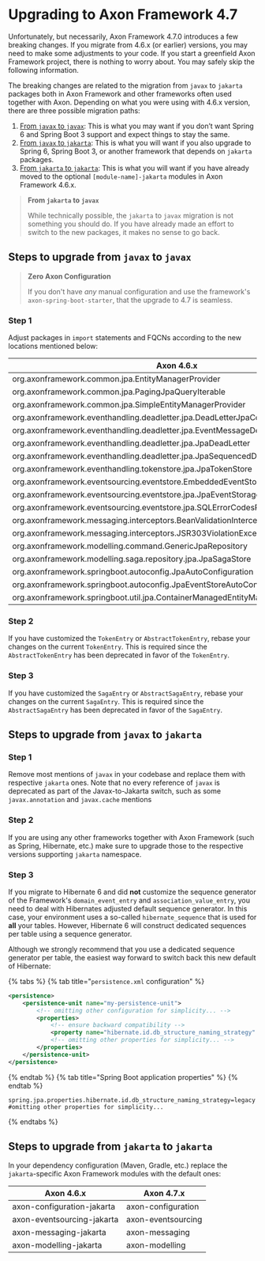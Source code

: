 # Upgrading to Axon Framework 4.7

Unfortunately, but necessarily, Axon Framework 4.7.0 introduces a few breaking changes.
If you migrate from 4.6.x (or earlier) versions, you may need to make some adjustments to your code.
If you start a greenfield Axon Framework project, there is nothing to worry about.
You may safely skip the following information.

The breaking changes are related to the migration from `javax` to `jakarta` packages both in Axon Framework and other
frameworks often used together with Axon.
Depending on what you were using with 4.6.x version, there are three possible migration paths:

1. [From `javax` to `javax`](#steps-to-upgrade-from-javax-to-javax): 
   This is what you may want if you don’t want Spring 6 and Spring Boot 3 support and expect things to stay the same.
2. [From `javax` to `jakarta`](#steps-to-upgrade-from-javax-to-jakarta): 
   This is what you will want if you also upgrade to Spring 6, Spring Boot 3, or another framework that depends on `jakarta` packages.
3. [From `jakarta` to `jakarta`](#steps-to-upgrade-from-jakarta-to-jakarta): 
   This is what you will want if you have already moved to the optional `[module-name]-jakarta` modules in Axon Framework 4.6.x.

> **From `jakarta` to `javax`**
>
> While technically possible, the `jakarta` to `javax` migration is not something you should do.
> If you have already made an effort to switch to the new packages, it makes no sense to go back.

## Steps to upgrade from `javax` to `javax`

> **Zero Axon Configuration**
> 
> If you don't have _any_ manual configuration and use the framework's `axon-spring-boot-starter`, that the upgrade to 4.7 is seamless.

### Step 1

Adjust packages in `import` statements and FQCNs according to the new locations mentioned below:

| Axon 4.6.x                                                                        | Axon 4.7.x                                                                              |
|-----------------------------------------------------------------------------------|-----------------------------------------------------------------------------------------|
| org.axonframework.common.jpa.EntityManagerProvider                                | org.axonframework.common.legacyjpa.EntityManagerProvider                                |
| org.axonframework.common.jpa.PagingJpaQueryIterable                               | org.axonframework.common.legacyjpa.PagingJpaQueryIterable                               |
| org.axonframework.common.jpa.SimpleEntityManagerProvider                          | org.axonframework.common.legacyjpa.SimpleEntityManagerProvider                          |
| org.axonframework.eventhandling.deadletter.jpa.DeadLetterJpaConverter             | org.axonframework.eventhandling.deadletter.legacyjpa.DeadLetterJpaConverter             |
| org.axonframework.eventhandling.deadletter.jpa.EventMessageDeadLetterJpaConverter | org.axonframework.eventhandling.deadletter.legacyjpa.EventMessageDeadLetterJpaConverter |
| org.axonframework.eventhandling.deadletter.jpa.JpaDeadLetter                      | org.axonframework.eventhandling.deadletter.legacyjpa.JpaDeadLetter                      |
| org.axonframework.eventhandling.deadletter.jpa.JpaSequencedDeadLetterQueue        | org.axonframework.eventhandling.deadletter.legacyjpa.JpaSequencedDeadLetterQueue        |
| org.axonframework.eventhandling.tokenstore.jpa.JpaTokenStore                      | org.axonframework.eventhandling.tokenstore.legacyjpa.JpaTokenStore                      |
| org.axonframework.eventsourcing.eventstore.EmbeddedEventStore                     | org.axonframework.eventsourcing.eventstore.legacyjpa.EmbeddedEventStore                 |
| org.axonframework.eventsourcing.eventstore.jpa.JpaEventStorageEngine              | org.axonframework.eventsourcing.eventstore.legacyjpa.JpaEventStorageEngine              |
| org.axonframework.eventsourcing.eventstore.jpa.SQLErrorCodesResolver              | org.axonframework.eventsourcing.eventstore.legacyjpa.SQLErrorCodesResolver              |
| org.axonframework.messaging.interceptors.BeanValidationInterceptor                | org.axonframework.messaging.interceptors.legacyvalidation.BeanValidationInterceptor     |
| org.axonframework.messaging.interceptors.JSR303ViolationException                 | org.axonframework.messaging.interceptors.legacyvalidation.JSR303ViolationException      |
| org.axonframework.modelling.command.GenericJpaRepository                          | org.axonframework.modelling.command.legacyjpa.GenericJpaRepository                      |
| org.axonframework.modelling.saga.repository.jpa.JpaSagaStore                      | org.axonframework.modelling.saga.repository.legacyjpa.JpaSagaStore                      |
| org.axonframework.springboot.autoconfig.JpaAutoConfiguration                      | org.axonframework.springboot.autoconfig.legacyjpa.JpaJavaxAutoConfiguration             |
| org.axonframework.springboot.autoconfig.JpaEventStoreAutoConfiguration            | org.axonframework.springboot.autoconfig.legacyjpa.JpaJavaxEventStoreAutoConfiguration   |
| org.axonframework.springboot.util.jpa.ContainerManagedEntityManagerProvider       | org.axonframework.springboot.util.legacyjpa.ContainerManagedEntityManagerProvider       |

### Step 2

If you have customized the `TokenEntry` or `AbstractTokenEntry`, rebase your changes on the current `TokenEntry`.
This is required since the `AbstractTokenEntry` has been deprecated in favor of the `TokenEntry`.

### Step 3

If you have customized the `SagaEntry` or `AbstractSagaEntry`, rebase your changes on the current `SagaEntry`.
This is required since the `AbstractSagaEntry` has been deprecated in favor of the `SagaEntry`.

## Steps to upgrade from `javax` to `jakarta`

### Step 1

Remove most mentions of `javax` in your codebase and replace them with respective `jakarta` ones.
Note that no every reference of `javax` is deprecated as part of the Javax-to-Jakarta switch, such as some `javax.annotation` and `javax.cache` mentions

### Step 2

If you are using any other frameworks together with Axon Framework (such as Spring, Hibernate, etc.) make sure to
upgrade those to the respective versions supporting `jakarta` namespace.

### Step 3

If you migrate to Hibernate 6 and did **not** customize the sequence generator of the Framework's `domain_event_entry`
and `association_value_entry`, you need to deal with Hibernates adjusted default sequence generator.
In this case, your environment uses a so-called `hibernate_sequence` that is used for **all** your tables.
However, Hibernate 6 will construct dedicated sequences per table using a sequence generator.

Although we strongly recommend that you use a dedicated sequence generator per table, the easiest way forward to switch
back this new default of Hibernate:

{% tabs %}
{% tab title="`persistence.xml` configuration" %}

```xml
<persistence>
    <persistence-unit name="my-persistence-unit">
        <!-- omitting other configuration for simplicity... -->
        <properties>
            <!-- ensure backward compatibility -->
            <property name="hibernate.id.db_structure_naming_strategy" value="legacy"/>
            <!-- omitting other properties for simplicity... -->
        </properties>
    </persistence-unit>
</persistence>
```

{% endtab %}
{% tab title="Spring Boot application properties" %}
{% endtab %}

```text
spring.jpa.properties.hibernate.id.db_structure_naming_strategy=legacy
#omitting other properties for simplicity...
```

{% endtabs %}

## Steps to upgrade from `jakarta` to `jakarta`

In your dependency configuration (Maven, Gradle, etc.) replace the `jakarta`-specific Axon Framework modules with the
default ones:

| Axon 4.6.x                 | Axon 4.7.x         |
|----------------------------|--------------------|
| axon-configuration-jakarta | axon-configuration |
| axon-eventsourcing-jakarta | axon-eventsourcing |
| axon-messaging-jakarta     | axon-messaging     |
| axon-modelling-jakarta     | axon-modelling     |
